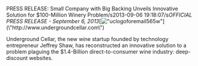 PRESS RELEASE: Small Company with Big Backing Unveils Innovative Solution for $100-Million Winery Problem/s2013-09-06 19:18:07/s*OFFICIAL PRESS RELEASE - September 6, 2013*[![\"uclogoforemail565w\"](\"http://blog.undergroundcellar.com/wp-content/uploads/2013/08/uclogoforemail565w.png\")](\"http://www.undergroundcellar.com\")

 Underground Cellar, the new wine startup founded by technology entrepreneur Jeffrey Shaw, has reconstructed an innovative solution to a problem plaguing the $1.4-Billion direct-to-consumer wine industry: deep-discount websites.